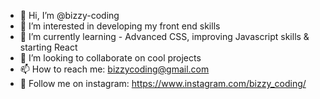- 👋 Hi, I’m @bizzy-coding
- 👀 I’m interested in developing my front end skills 
- 🌱 I’m currently learning - Advanced CSS, improving Javascript skills & starting React
- 💞️ I’m looking to collaborate on cool projects
- 📫 How to reach me: bizzycoding@gmail.com
- 💜 Follow me on instagram: https://www.instagram.com/bizzy_coding/

<!---
bizzy-coding/bizzy-coding is a ✨ special ✨ repository because its `README.md` (this file) appears on your GitHub profile.
You can click the Preview link to take a look at your changes.
--->
